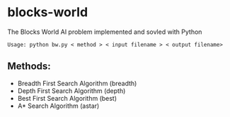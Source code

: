 # blocks-world
The Blocks World AI problem implemented and sovled with Python

```Usage: python bw.py < method > < input filename > < output filename> ```

## Methods:
- Breadth First Search Algorithm (breadth)
- Depth First Search Algorithm (depth)
- Best First Search Algorithm (best)
- A* Search Algorithm (astar)
